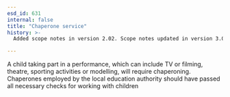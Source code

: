 ```yaml
---
esd_id: 631
internal: false
title: "Chaperone service"
history: >-
  Added scope notes in version 2.02. Scope notes updated in version 3.00. Term name changed from 'Chaperone service' to 'Children and young people - chaperone service' in version 3.00. name changed to 'Chaperone service' in version 4.00.

---
```


A child taking part in a performance, which can include TV or filming, theatre, sporting activities or modelling, will require chaperoning. Chaperones employed by the local education authority should have passed all necessary checks for working with children

